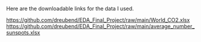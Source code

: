 Here are the downloadable links for the data I used.

https://github.com/dreubend/EDA_Final_Project/raw/main/World_CO2.xlsx
https://github.com/dreubend/EDA_Final_Project/raw/main/average_number_sunspots.xlsx
